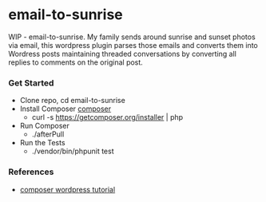 email-to-sunrise
================

WIP - email-to-sunrise. My family sends around sunrise and sunset photos via email,
this wordpress plugin parses those emails and converts them into Wordress posts maintaining 
threaded conversations by converting all replies to comments on the original post.

### Get Started
   * Clone repo, cd email-to-sunrise
   * Install Composer [composer](http://getcomposer.org/)
      * curl -s https://getcomposer.org/installer | php
   * Run Composer
      * ./afterPull
   * Run the Tests
      * ./vendor/bin/phpunit test
    

### References
   * [composer wordpress tutorial](http://www.andrewmeredith.info/tutorials/2012/10/26/wordpress-plugins-with-composer-tutorial/)

